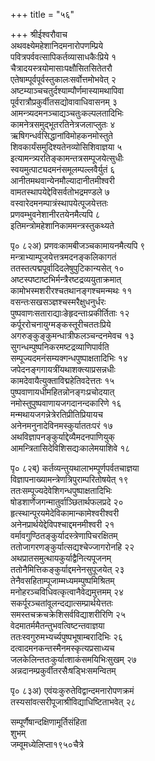 +++
title = "५६"

+++
श्रीईश्वरौवाच  
अथवक्ष्येमहेशानिदमनारोपणम्प्रिये   
पवित्रपर्ववत्सापिकर्तव्यासाधकैःप्रिये १   
चैत्रादयस्त्रयोमासाःपक्षौसितसितेतरौ   
एतेषाम्पूर्वपूर्वस्तुकालःसर्वोत्तमोभवेत् २   
अष्टम्याञ्चचतुर्दश्याम्पौर्णमास्यामथापिवा   
पूर्वरात्रौप्रकुर्वीतसद्योवावाधिवासनम् ३   
आमन्त्र्यदमनञ्चाद्यञ्चतुःकल्पलतादिभिः   
कामनेत्रसमुद्भूतरतिनेत्रजलाप्लुतः ४   
ऋषिगन्धर्वसिद्धानांविमोहकनमोस्तुते   
शिवकार्यंसमुदिश्यतेनव्योसिशिवाज्ञया ५   
इत्यामन्त्र्यरतिङ्कामन्तत्रसम्पूजयेत्सुधीः   
स्वयमुत्पाट्यदमनंसमूलम्पल्लवैर्युतं ६   
आनीतमथवान्येनमौल्यादानीतमीश्वरी   
वामतस्थापयेद्देविसर्वतोभद्रमण्डले ७   
वस्वारेदमनम्पात्रंस्थापयेत्पूजयेत्ततः   
प्रणवम्भुवनेशानीरतयेनमैत्यपि ८   
इतिमन्त्रोमहेशानिकाममन्त्रस्तुकथ्यते   
    
पृ० ८२अ) प्रणवःकामबीजञ्चकामायनमैत्यपि ९   
मन्त्राभ्याम्पूजयेत्तत्रमदनङ्कलिकागतं   
ततस्तत्पद्मपूर्वादिदलेषुपुटिकान्यसेत् १०   
अष्टस्पष्टाष्टभिर्मन्त्रैरष्टद्रव्ययुताक्रमात्   
कामोभस्मशरीरश्चतथानङ्गश्चमन्मथः ११   
वसन्तःसखसञ्ज्ञश्चस्मरैक्षुधनुर्धरः   
पुष्पवाणःसताराद्याःङेहृदन्ताःप्रकीर्तिताः १२   
कर्पूररोचनायुग्मङ्कस्तूरीचततःप्रिये   
अगरुङ्कुङ्कुमन्धात्रीफलञ्चन्दनमेवच १३   
सुगन्धम्पुष्पनिकरमष्टद्रव्याणिपार्वति   
सम्पूज्यदमनंसम्यक्गन्धपुष्पाक्षतादिभिः १४   
जपेदनङ्गगायत्रींयथाशक्त्याप्रसन्नधीः   
कामदेवायैत्युक्ताविद्महेतिवदेत्ततः १५   
पुष्पवाणायधीमहितन्नोनङ्गःप्रचोदयात्   
नमोस्तुपुष्पवाणायजगदानन्दकारिणे १६   
मन्मथायजगन्नेत्रेरतिप्रीतिप्रियायच   
अनेनमनुनादेविनमस्कुर्याततःपरं १७   
अथविज्ञापनङ्कुर्याद्देव्यैमदनपाणियुक्   
आमन्त्रितासिदेविशिसद्यःकालेमयाशिवे १८   
    
पृ० ८२ब्) कर्तव्यन्तुयथालाभम्पूर्णपर्वतचाज्ञया   
विज्ञापनाख्यामन्त्रेणत्रिपुराम्परितोषयेत् १९   
ततःसम्पूज्यदेवेशिगन्धपुष्पाक्षतादिभिः   
षोडशार्णेजगन्मातुर्वाञ्छितार्थफलप्रदे २०   
हृत्स्थान्पूरयमेदेविकामान्कामेश्वरीश्वरी   
अनेनप्रार्थयेद्देविपश्चाद्दमनमीश्वरी २१   
वर्मावगुण्ठितङ्कुर्यादस्त्रेणापिचरक्षितम्   
ततोजागरणङ्कुर्यात्सद्यश्चेज्जागरोनहि २२   
अथप्रातसमुत्थायकुर्याद्वैनित्यपूजनम्   
ततोनैमित्तिकङ्कुर्याद्दमनेनसुपूजयेत् २३   
तेनैवसहिताम्पूजाम्मध्यमम्पुष्पमिश्रितम्   
मनोहरञ्चविधिवत्कृत्वानैवेद्यमुत्तमम् २४   
सकर्पूरञ्चतांवूलन्दद्यात्सम्प्रार्थयेत्ततः   
समस्तचक्रचक्रेशिसर्वविद्याशरीरिणि २५   
वेदमातर्ममैतन्तुभवत्विष्टन्तवाज्ञया   
ततःस्वगुरुमभ्यर्च्यपुष्पभूषाम्बरादिभिः २६   
दत्वादमनकन्तस्मैनमस्कृत्यप्रसाध्यच   
जलकेलिन्ततःकुर्यात्शाकंसमयिभिःसुखम् २७   
अन्नदानम्प्रकुर्वीतरसैःषड्भिःसमन्वितम्   
    
पृ० ८३अ) एवंयःकुरुतेविद्वान्दमनारोपणक्रमं   
तस्यसांवत्सरीपूजाश्रीविद्याधिष्टिताभवेत् २८   

    
सम्पूर्णैषान्दक्षिणामूर्तिसंहिता   
शुभम्   
जम्वूमध्येलिप्ता१९५०चैत्रे  
    